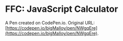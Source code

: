 # FFC: JavaScript Calculator

A Pen created on CodePen.io. Original URL: [https://codepen.io/bigMalloy/pen/NWgqEre](https://codepen.io/bigMalloy/pen/NWgqEre).


